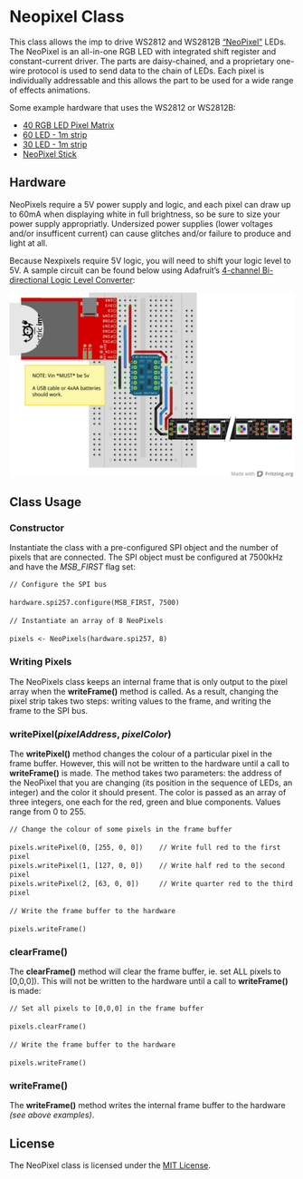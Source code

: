 # Neopixel Class

This class allows the imp to drive WS2812 and WS2812B [“NeoPixel”](http://www.adafruit.com/products/1312) LEDs. The NeoPixel is an all-in-one RGB LED with integrated shift register and constant-current driver. The parts are daisy-chained, and a proprietary one-wire protocol is used to send data to the chain of LEDs. Each pixel is individually addressable and this allows the part to be used for a wide range of effects animations.

Some example hardware that uses the WS2812 or WS2812B:

* [40 RGB LED Pixel Matrix](http://www.adafruit.com/products/1430)
* [60 LED - 1m strip](http://www.adafruit.com/products/1138)
* [30 LED - 1m strip](http://www.adafruit.com/products/1376)
* [NeoPixel Stick](http://www.adafruit.com/products/1426)

## Hardware

NeoPixels require a 5V power supply and logic, and each pixel can draw up to 60mA when displaying white in full brightness, so be sure to size your power supply appropriatly. Undersized power supplies (lower voltages and/or insufficent current) can cause glitches and/or failure to produce and light at all.

Because Nexpixels require 5V logic, you will need to shift your logic level to 5V. A sample circuit can be found below using Adafruit’s [4-channel Bi-directional Logic Level Converter](http://www.adafruit.com/products/757):

![NeoPixel Circuit](./circuit.png)

## Class Usage

### Constructor

Instantiate the class with a pre-configured SPI object and the number of pixels that are connected. The SPI object must be configured at 7500kHz and have the *MSB_FIRST* flag set:

```squirrel
// Configure the SPI bus

hardware.spi257.configure(MSB_FIRST, 7500)

// Instantiate an array of 8 NeoPixels

pixels <- NeoPixels(hardware.spi257, 8)
```

### Writing Pixels

The NeoPixels class keeps an internal frame that is only output to the pixel array when the **writeFrame()** method is called. As a result, changing the pixel strip takes two steps: writing values to the frame, and writing the frame to the SPI bus.

### writePixel(*pixelAddress*, *pixelColor*)

The **writePixel()** method changes the colour of a particular pixel in the frame buffer. However, this will not be written to the hardware until a call to **writeFrame()** is made. The method takes two parameters: the address of the NeoPixel that you are changing (its position in the sequence of LEDs, an integer) and the color it should present. The color is passed as an array of three integers, one each for the red, green and blue components. Values range from 0 to 255.

```squirrel
// Change the colour of some pixels in the frame buffer

pixels.writePixel(0, [255, 0, 0])    // Write full red to the first pixel
pixels.writePixel(1, [127, 0, 0])    // Write half red to the second pixel
pixels.writePixel(2, [63, 0, 0])     // Write quarter red to the third pixel

// Write the frame buffer to the hardware

pixels.writeFrame()
```

### clearFrame()

The **clearFrame()** method will clear the frame buffer, ie. set ALL pixels to [0,0,0]). This will not be written to the hardware until a call to **writeFrame()** is made:

```squirrel
// Set all pixels to [0,0,0] in the frame buffer

pixels.clearFrame()

// Write the frame buffer to the hardware

pixels.writeFrame()
```

### writeFrame()

The **writeFrame()** method writes the internal frame buffer to the hardware *(see above examples)*.


## License

The NeoPixel class is licensed under the [MIT License](./LICENSE).
